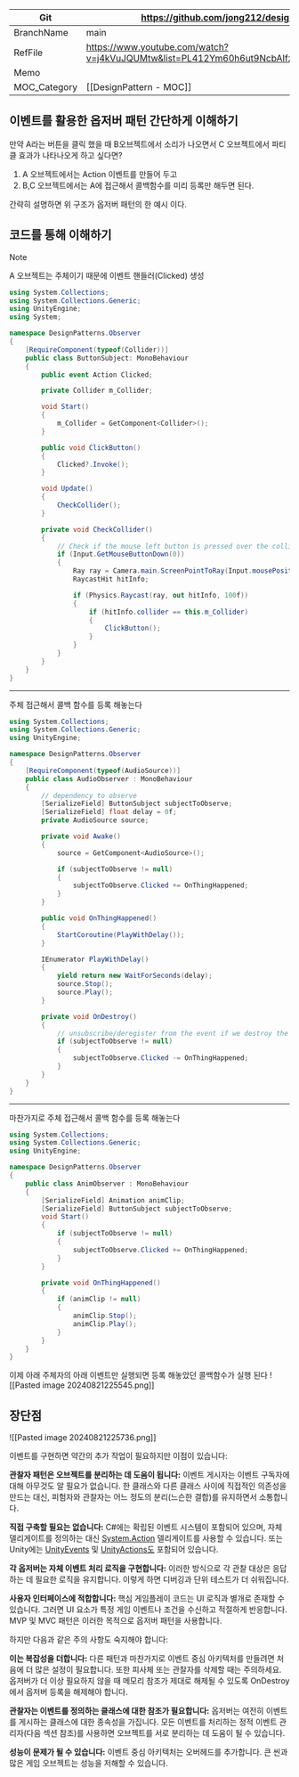 
| Git          | https://github.com/jong212/designpatterndemo                                                |
| ------------ | ------------------------------------------------------------------------------------------- |
| BranchName   | main                                                                                        |
| RefFile      | https://www.youtube.com/watch?v=j4kVuJQUMtw&list=PL412Ym60h6ut9NcbAIfzVgyy5F4O22oSq&index=6 |
| Memo         |                                                                                             |
| MOC_Category | [[DesignPattern - MOC]]                                                                     |
## 이벤트를  활용한 옵저버 패턴 간단하게 이해하기

만약 
A라는 버튼을 클릭 했을 때 
B오브젝트에서 소리가 나오면서 
C 오브젝트에서 파티클 효과가 나타나오게 하고 싶다면?

1. A 오브젝트에서는 Action 이벤트를 만들어 두고 
2. B,C 오브젝트에서는 A에 접근해서 콜백함수를 미리 등록만 해두면 된다.

간략히 설명하면 위 구조가 옵저버 패턴의 한 예시 이다.

## 코드를 통해 이해하기

> [!NOTE]
> A 오브젝트는  주체이기 때문에 이벤트 핸들러(Clicked) 생성
> ``` csharp
> using System.Collections;
> using System.Collections.Generic;
> using UnityEngine;
> using System;
> 
> namespace DesignPatterns.Observer
> {
>     [RequireComponent(typeof(Collider))]
>     public class ButtonSubject: MonoBehaviour
>     {
>         public event Action Clicked;
> 
>         private Collider m_Collider;
> 
>         void Start()
>         {
>             m_Collider = GetComponent<Collider>();
>         }
> 
>         public void ClickButton()
>         {
>             Clicked?.Invoke();
>         }
> 
>         void Update()
>         {
>             CheckCollider();
>         }
> 
>         private void CheckCollider()
>         {
>             // Check if the mouse left button is pressed over the collider
>             if (Input.GetMouseButtonDown(0))
>             {
>                 Ray ray = Camera.main.ScreenPointToRay(Input.mousePosition);
>                 RaycastHit hitInfo;
> 
>                 if (Physics.Raycast(ray, out hitInfo, 100f))
>                 {
>                     if (hitInfo.collider == this.m_Collider)
>                     {
>                         ClickButton();
>                     }
>                 }
>             }
>         }
>     }
> }
> 
> ```
> ------
> 주체 접근해서 콜백 함수를 등록 해놓는다
> ``` csharp
> using System.Collections;
> using System.Collections.Generic;
> using UnityEngine;
> 
> namespace DesignPatterns.Observer
> {
>     [RequireComponent(typeof(AudioSource))]
>     public class AudioObserver : MonoBehaviour
>     {
>         // dependency to observe
>         [SerializeField] ButtonSubject subjectToObserve;
>         [SerializeField] float delay = 0f;
>         private AudioSource source;
> 
>         private void Awake()
>         {
>             source = GetComponent<AudioSource>();
> 
>             if (subjectToObserve != null)
>             {
>                 subjectToObserve.Clicked += OnThingHappened;
>             }
>         }
> 
>         public void OnThingHappened()
>         {
>             StartCoroutine(PlayWithDelay());
>         }
> 
>         IEnumerator PlayWithDelay()
>         {
>             yield return new WaitForSeconds(delay);
>             source.Stop();
>             source.Play();
>         }
> 
>         private void OnDestroy()
>         {
>             // unsubscribe/deregister from the event if we destroy the object
>             if (subjectToObserve != null)
>             {
>                 subjectToObserve.Clicked -= OnThingHappened;
>             }
>         }
>     }
> }
> ```
> 
> --------
> 마찬가지로 주체 접근해서 콜백 함수를 등록 해놓는다
> ``` csharp
> using System.Collections;
> using System.Collections.Generic;
> using UnityEngine;
> 
> namespace DesignPatterns.Observer
> {
>     public class AnimObserver : MonoBehaviour
>     {
>         [SerializeField] Animation animClip;
>         [SerializeField] ButtonSubject subjectToObserve;
>         void Start()
>         {
>             if (subjectToObserve != null)
>             {
>                 subjectToObserve.Clicked += OnThingHappened;
>             }
>         }
> 
>         private void OnThingHappened()
>         {
>             if (animClip != null)
>             {
>                 animClip.Stop();
>                 animClip.Play();
>             }
>         }
>     }
> }
> 
> ```


이제 아래 주체자의 아래 이벤트만 실행되면 등록 해놓았던 콜백함수가 실행 된다
![[Pasted image 20240821225545.png]]



## 장단점
![[Pasted image 20240821225736.png]]

이벤트를 구현하면 약간의 추가 작업이 필요하지만 이점이 있습니다:

**관찰자 패턴은 오브젝트를 분리하는 데 도움이 됩니다:** 이벤트 게시자는 이벤트 구독자에 대해 아무것도 알 필요가 없습니다. 한 클래스와 다른 클래스 사이에 직접적인 의존성을 만드는 대신, 피험자와 관찰자는 어느 정도의 분리(느슨한 결합)를 유지하면서 소통합니다.

**직접 구축할 필요는 없습니다:** C#에는 확립된 이벤트 시스템이 포함되어 있으며, 자체 델리게이트를 정의하는 대신 [System.Action](https://web.archive.org/web/20240302045045/https://docs.microsoft.com/en-us/dotnet/api/system.action?view=net-6.0) 델리게이트를 사용할 수 있습니다. 또는 Unity에는 [UnityEvents](https://web.archive.org/web/20240302045045/https://docs.unity3d.com/ScriptReference/Events.UnityEvent.html) 및 [UnityActions도](https://web.archive.org/web/20240302045045/https://docs.unity3d.com/ScriptReference/Events.UnityAction.html) 포함되어 있습니다.  

**각 옵저버는 자체 이벤트 처리 로직을 구현합니다:** 이러한 방식으로 각 관찰 대상은 응답하는 데 필요한 로직을 유지합니다. 이렇게 하면 디버깅과 단위 테스트가 더 쉬워집니다.  

**사용자 인터페이스에 적합합니다:** 핵심 게임플레이 코드는 UI 로직과 별개로 존재할 수 있습니다. 그러면 UI 요소가 특정 게임 이벤트나 조건을 수신하고 적절하게 반응합니다. MVP 및 MVC 패턴은 이러한 목적으로 옵저버 패턴을 사용합니다.

하지만 다음과 같은 주의 사항도 숙지해야 합니다:

**이는 복잡성을 더합니다:** 다른 패턴과 마찬가지로 이벤트 중심 아키텍처를 만들려면 처음에 더 많은 설정이 필요합니다. 또한 피사체 또는 관찰자를 삭제할 때는 주의하세요. 옵저버가 더 이상 필요하지 않을 때 메모리 참조가 제대로 해제될 수 있도록 OnDestroy에서 옵저버 등록을 해제해야 합니다.  

**관찰자는 이벤트를 정의하는 클래스에 대한 참조가 필요합니다:** 옵저버는 여전히 이벤트를 게시하는 클래스에 대한 종속성을 가집니다. 모든 이벤트를 처리하는 정적 이벤트 관리자(다음 섹션 참조)를 사용하면 오브젝트를 서로 분리하는 데 도움이 될 수 있습니다.  

**성능이 문제가 될 수 있습니다:** 이벤트 중심 아키텍처는 오버헤드를 추가합니다. 큰 씬과 많은 게임 오브젝트는 성능을 저해할 수 있습니다.
